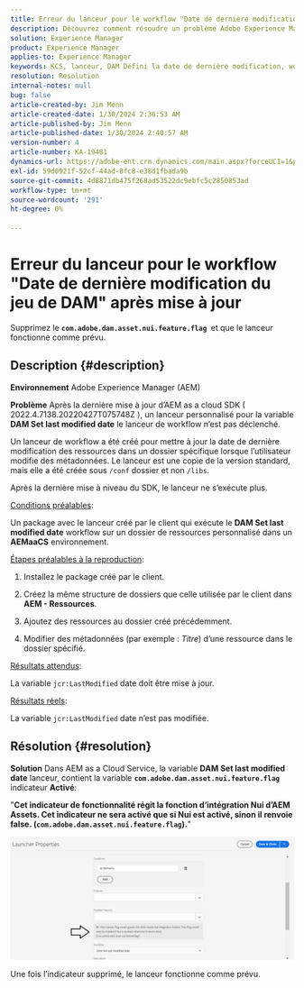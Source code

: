 ```yaml
---
title: Erreur du lanceur pour le workflow "Date de dernière modification du jeu de DAM" après mise à jour
description: Découvrez comment résoudre un problème Adobe Experience Manager d’Adobe où une erreur de lanceur se produit pour le workflow "Date de dernière modification du jeu de gestion des actifs numériques" après la mise à jour.
solution: Experience Manager
product: Experience Manager
applies-to: Experience Manager
keywords: KCS, lanceur, DAM Défini la date de dernière modification, workflow, erreur, après la mise à jour d’AEMaaCS, AEM, Adobe Experience Manager, déclenché, Dépannage, com.adobe.dam.asset.nui.feature.flag
resolution: Resolution
internal-notes: null
bug: false
article-created-by: Jim Menn
article-created-date: 1/30/2024 2:36:53 AM
article-published-by: Jim Menn
article-published-date: 1/30/2024 2:40:57 AM
version-number: 4
article-number: KA-19481
dynamics-url: https://adobe-ent.crm.dynamics.com/main.aspx?forceUCI=1&pagetype=entityrecord&etn=knowledgearticle&id=2e20a268-18bf-ee11-9079-6045bd006268
exl-id: 59d0921f-52cf-44ad-8fc8-e38d1fbada9b
source-git-commit: 4d8871db475f268ad53522dc9ebfc5c2850853ad
workflow-type: tm+mt
source-wordcount: '291'
ht-degree: 0%

---
```


# Erreur du lanceur pour le workflow &quot;Date de dernière modification du jeu de DAM&quot; après mise à jour


Supprimez le <b>`com.adobe.dam.asset.nui.feature.flag `</b>et que le lanceur fonctionne comme prévu.

## Description {#description}


<b>Environnement</b>
Adobe Experience Manager (AEM)

<b>Problème</b>
Après la dernière mise à jour d’AEM as a cloud SDK ( 2022.4.7138.20220427T075748Z ), un lanceur personnalisé pour la variable <b>DAM Set last modified date</b> le lanceur de workflow n’est pas déclenché.

Un lanceur de workflow a été créé pour mettre à jour la date de dernière modification des ressources dans un dossier spécifique lorsque l’utilisateur modifie des métadonnées.
Le lanceur est une copie de la version standard, mais elle a été créée sous `/conf` dossier et non `/libs`.

Après la dernière mise à niveau du SDK, le lanceur ne s’exécute plus.

<u>Conditions préalables</u>:

Un package avec le lanceur créé par le client qui exécute le <b>DAM Set last modified date</b> workflow sur un dossier de ressources personnalisé dans un <b>AEMaaCS</b> environnement.

<u>Étapes préalables à la reproduction</u>:

1. Installez le package créé par le client.

2. Créez la même structure de dossiers que celle utilisée par le client dans <b>AEM - Ressources</b>.

3. Ajoutez des ressources au dossier créé précédemment.

4. Modifier des métadonnées (par exemple : *Titre*) d’une ressource dans le dossier spécifié.

<u>Résultats attendus</u>:

La variable `jcr:LastModified` date doit être mise à jour.

<u>Résultats réels</u>:

La variable `jcr:LastModified` date n’est pas modifiée.


## Résolution {#resolution}


<b>Solution</b>
Dans AEM as a Cloud Service, la variable <b>DAM Set last modified date</b> lanceur, contient la variable <b>`com.adobe.dam.asset.nui.feature.flag`</b> indicateur <b>Activé</b>:

&quot;<b>Cet indicateur de fonctionnalité régit la fonction d’intégration Nui d’AEM Assets. Cet indicateur ne sera activé que si Nui est activé, sinon il renvoie false. (`com.adobe.dam.asset.nui.feature.flag`).</b>&quot;

![](assets/f0aaf60a-33d1-ec11-a7b5-00224809ccc2.png)

Une fois l’indicateur supprimé, le lanceur fonctionne comme prévu.
